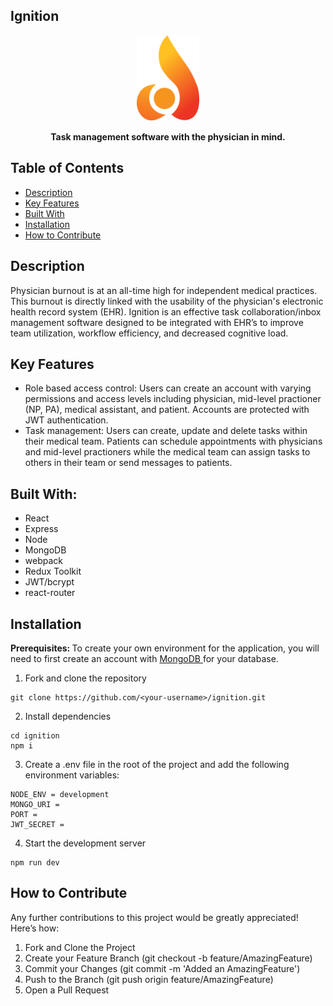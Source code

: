 ## **Ignition**
  <p align="center">
    <img src="/web/public/favicon.ico" width="100">
</p>

  <p align = "center">
  <b>Task management software with the physician in mind.</b>
  </p>


## **Table of Contents**

- [Description](https://github.com/jaysenjonsin/Ignition#Description)
- [Key Features](https://github.com/jaysenjonsin/Ignition#Key-Features)
- [Built With](https://github.com/jaysenjonsin/Ignition#Built-With)
- [Installation](https://github.com/jaysenjonsin/Ignition#Installation)
- [How to Contribute](https://github.com/jaysenjonsin/Ignition#How-to-Contribute)

## **Description**

Physician burnout is at an all-time high for independent medical practices. This burnout is directly linked with the usability of the physician's electronic health record system (EHR). Ignition is an effective task collaboration/inbox management software designed to be integrated with EHR’s to improve team utilization, workflow efficiency, and decreased cognitive load.

## **Key Features**

- Role based access control: Users can create an account with varying permissions and access levels including physician, mid-level practioner (NP, PA), medical assistant, and patient. Accounts are protected with JWT authentication.
- Task management: Users can create, update and delete tasks within their medical team. Patients can schedule appointments with physicians and mid-level practioners while the medical team can assign tasks to others in their team or send messages to patients.

## **Built With:**

- React
- Express
- Node
- MongoDB
- webpack
- Redux Toolkit
- JWT/bcrypt
- react-router

## **Installation**

<b>Prerequisites: </b>
To create your own environment for the application, you will need to first create an account with  <a href='mongodb.com'> MongoDB </a> for your database.
1. Fork and clone the repository
```
git clone https://github.com/<your-username>/ignition.git
```

2. Install dependencies
```
cd ignition
npm i
```

3. Create a .env file in the root of the project and add the following environment variables:
```
NODE_ENV = development
MONGO_URI =
PORT =
JWT_SECRET = 
```
4. Start the development server
```
npm run dev
```

## **How to Contribute**

Any further contributions to this project would be greatly appreciated! Here’s how:

1. Fork and Clone the Project
2. Create your Feature Branch (git checkout -b feature/AmazingFeature)
3. Commit your Changes (git commit -m 'Added an AmazingFeature')
4. Push to the Branch (git push origin feature/AmazingFeature)
5. Open a Pull Request
